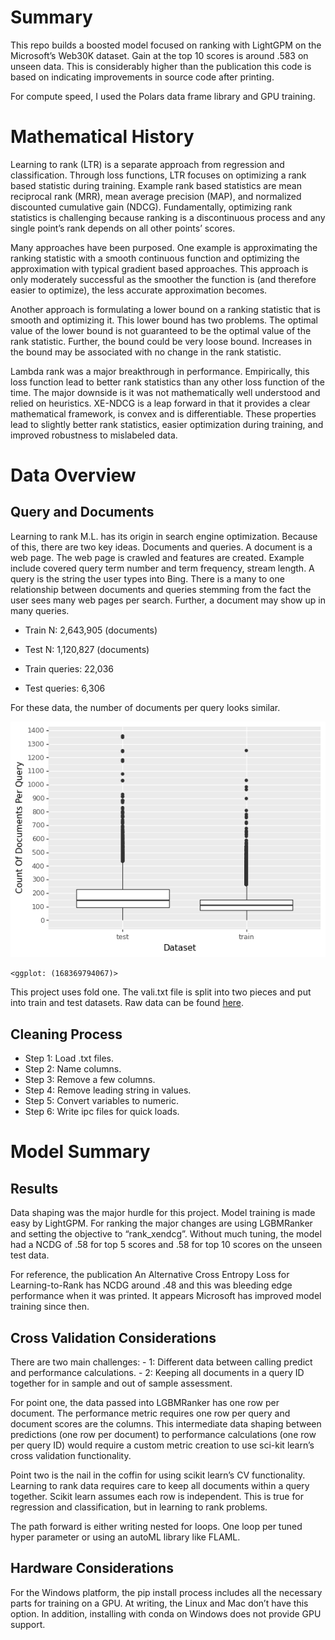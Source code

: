 
# Summary

This repo builds a boosted model focused on ranking with LightGPM on the
Microsoft’s Web30K dataset. Gain at the top 10 scores is around .583 on
unseen data. This is considerably higher than the publication this code
is based on indicating improvements in source code after printing.

For compute speed, I used the Polars data frame library and GPU
training.

# Mathematical History

Learning to rank (LTR) is a separate approach from regression and
classification. Through loss functions, LTR focuses on optimizing a rank
based statistic during training. Example rank based statistics are mean
reciprocal rank (MRR), mean average precision (MAP), and normalized
discounted cumulative gain (NDCG). Fundamentally, optimizing rank
statistics is challenging because ranking is a discontinuous process and
any single point’s rank depends on all other points’ scores.

Many approaches have been purposed. One example is approximating the
ranking statistic with a smooth continuous function and optimizing the
approximation with typical gradient based approaches. This approach is
only moderately successful as the smoother the function is (and
therefore easier to optimize), the less accurate approximation becomes.

Another approach is formulating a lower bound on a ranking statistic
that is smooth and optimizing it. This lower bound has two problems. The
optimal value of the lower bound is not guaranteed to be the optimal
value of the rank statistic. Further, the bound could be very loose
bound. Increases in the bound may be associated with no change in the
rank statistic.

Lambda rank was a major breakthrough in performance. Empirically, this
loss function lead to better rank statistics than any other loss
function of the time. The major downside is it was not mathematically
well understood and relied on heuristics. XE-NDCG is a leap forward in
that it provides a clear mathematical framework, is convex and is
differentiable. These properties lead to slightly better rank
statistics, easier optimization during training, and improved robustness
to mislabeled data.

# Data Overview

## Query and Documents

Learning to rank M.L. has its origin in search engine optimization.
Because of this, there are two key ideas. Documents and queries. A
document is a web page. The web page is crawled and features are
created. Example include covered query term number and term frequency,
stream length. A query is the string the user types into Bing. There is
a many to one relationship between documents and queries stemming from
the fact the user sees many web pages per search. Further, a document
may show up in many queries.

- Train N: 2,643,905 (documents)

- Test N: 1,120,827 (documents)

- Train queries: 22,036

- Test queries: 6,306

For these data, the number of documents per query looks similar.

![](README_files/figure-commonmark/cell-3-output-1.png)

    <ggplot: (168369794067)>

This project uses fold one. The vali.txt file is split into two pieces
and put into train and test datasets. Raw data can be found
[here](https://www.microsoft.com/en-us/research/project/mslr/).

## Cleaning Process

- Step 1: Load .txt files.
- Step 2: Name columns.
- Step 3: Remove a few columns.
- Step 4: Remove leading string in values.
- Step 5: Convert variables to numeric.
- Step 6: Write ipc files for quick loads.

# Model Summary

## Results

Data shaping was the major hurdle for this project. Model training is
made easy by LightGPM. For ranking the major changes are using
LGBMRanker and setting the objective to “rank_xendcg”. Without much
tuning, the model had a NCDG of .58 for top 5 scores and .58 for top 10
scores on the unseen test data.

For reference, the publication An Alternative Cross Entropy Loss for
Learning-to-Rank has NCDG around .48 and this was bleeding edge
performance when it was printed. It appears Microsoft has improved model
training since then.

## Cross Validation Considerations

There are two main challenges: - 1: Different data between calling
predict and performance calculations. - 2: Keeping all documents in a
query ID together for in sample and out of sample assessment.

For point one, the data passed into LGBMRanker has one row per document.
The performance metric requires one row per query and document scores
are the columns. This intermediate data shaping between predictions (one
row per document) to performance calculations (one row per query ID)
would require a custom metric creation to use sci-kit learn’s cross
validation functionality.

Point two is the nail in the coffin for using scikit learn’s CV
functionality. Learning to rank data requires care to keep all documents
within a query together. Scikit learn assumes each row is independent.
This is true for regression and classification, but in learning to rank
problems.

The path forward is either writing nested for loops. One loop per tuned
hyper parameter or using an autoML library like FLAML.

## Hardware Considerations

For the Windows platform, the pip install process includes all the
necessary parts for training on a GPU. At writing, the Linux and Mac
don’t have this option. In addition, installing with conda on Windows
does not provide GPU support.
